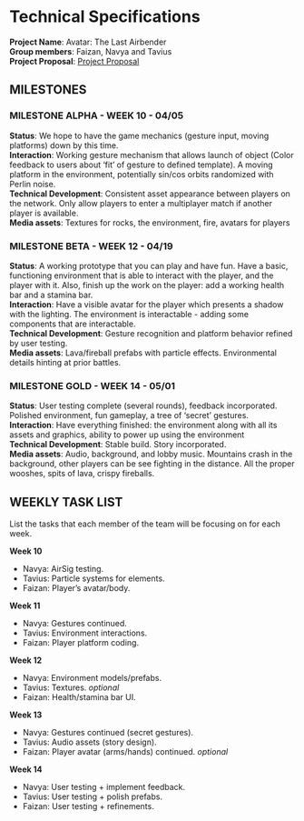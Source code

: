 # Technical Specifications

**Project Name**: Avatar: The Last Airbender  
**Group members**: Faizan, Navya and Tavius  
**Project Proposal**: [Project Proposal](https://github.com/navyasuri/PUNtrial/blob/master/ProjectProposal.md)

## MILESTONES

### MILESTONE ALPHA - WEEK 10 - 04/05  
**Status**: We hope to have the game mechanics (gesture input, moving platforms) down by this time.  
**Interaction**: Working gesture mechanism that allows launch of object (Color feedback to users about ‘fit’ of gesture to defined template). A moving platform in the environment, potentially sin/cos orbits randomized with Perlin noise.  
**Technical Development**: Consistent asset appearance between players on the network. Only allow players to enter a multiplayer match if another player is available.  
**Media assets**: Textures for rocks, the environment, fire, avatars for players

### MILESTONE BETA - WEEK 12 - 04/19  
**Status**: A working prototype that you can play and have fun. Have a basic, functioning environment that is able to interact with the player, and the player with it. Also, finish up the work on the player: add a working health bar and a stamina bar.  
**Interaction**: Have a visible avatar for the player which presents a shadow with the lighting. The environment is interactable - adding some components that are interactable.  
**Technical Development**: Gesture recognition and platform behavior refined by user testing.  
**Media assets**: Lava/fireball prefabs with particle effects. Environmental details hinting at prior battles.

### MILESTONE GOLD - WEEK 14 - 05/01  
**Status**: User testing complete (several rounds), feedback incorporated. Polished environment, fun gameplay, a tree of ‘secret’ gestures.  
**Interaction**: Have everything finished: the environment along with all its assets and graphics, ability to power up using the environment  
**Technical Development**: Stable build. Story incorporated.  
**Media assets**: Audio, background, and lobby music. Mountains crash in the background, other players can be see fighting in the distance. All the proper wooshes, spits of lava, crispy fireballs.


## WEEKLY TASK LIST

List the tasks that each member of the team will be focusing on for each week.  

**Week 10**  
- Navya: AirSig testing.  
- Tavius: Particle systems for elements.  
- Faizan: Player’s avatar/body.  

**Week 11**  
- Navya:  Gestures continued.
- Tavius: Environment interactions.  
- Faizan: Player platform coding.

**Week 12**  
- Navya: Environment models/prefabs.  
- Tavius: Textures. *optional*
- Faizan: Health/stamina bar UI.

**Week 13**  
- Navya: Gestures continued (secret gestures).  
- Tavius: Audio assets (story design).  
- Faizan: Player avatar (arms/hands) continued.  *optional*

**Week 14**  
- Navya: User testing + implement feedback.  
- Tavius: User testing + polish prefabs.  
- Faizan: User testing + refinements.

